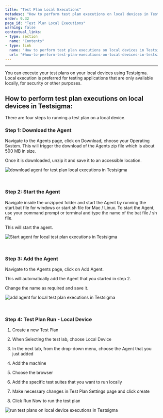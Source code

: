 ```yaml
---
title: "Test Plan Local Executions"
metadesc: "How to perform test plan executions on local devices in Testsigma."
order: 9.32
page_id: "Test Plan Local Executions"
warning: false
contextual_links:
- type: section
  name: "Contents" 
- type: link
  name: "How to perform test plan executions on local devices in Testsigma"
  url: "#how-to-perform-test-plan-executions-on-local-devices-in-testsigma"
---
```


---
You can execute your test plans on your local devices using Testsigma. Local execution is preferred for testing applications that are only available locally, for security or other purposes.

## **How to perform test plan executions on local devices in Testsigma:**
There are four steps to running a test plan on a local device.

### Step 1: Download the Agent
Navigate to the Agents page, click on Download, choose your Operating System. This will trigger the download of the Agents zip file which is about 500 MB in size.

Once it is downloaded, unzip it and save it to an accessible location.

![download agent for test plan local executions in Testsigma](https://docs.testsigma.com/images/test-plans-on-local-devices/downloadaget.gif)

&emsp;
### Step 2: Start the Agent
Navigate inside the unzipped folder and start the Agent by running the start.bat file for windows or start.sh file for Mac / Linux. To start the Agent, use your command prompt or terminal and type the name of the bat file / sh file.

This will start the agent.

![Start agent for local test plan executions in Testsigma](https://docs.testsigma.com/images/dry-runs-on-local-devices/agentstart.gif)


&emsp;
### Step 3: Add the Agent 
Navigate to the Agents page, click on Add Agent.

This will automatically add the Agent that you started in step 2. 

Change the name as required and save it.

![add agent for local test plan executions in Testsigma](https://docs.testsigma.com/images/dry-runs-on-local-devices/addagent.gif)


&emsp;
### Step 4: Test Plan Run - Local Device
1. Create a new Test Plan
   
2. When Selecting the test lab, choose Local Device
   
3. In the next tab, from the drop-down menu, choose the Agent that you just added
   
4. Add the machine
   
5. Choose the browser
   
6. Add the specific test suites that you want to run locally
   
7. Make necessary changes in Test Plan Settings page and click create
   
8. Click Run Now to run the test plan

![run test plans on local device executions in Testsigma](https://docs.testsigma.com/images/test-plans-on-local-devices/testplanlocalexec.gif)
